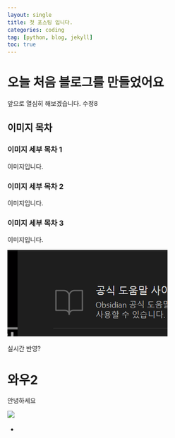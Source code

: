 ```yaml
---
layout: single
title: 첫 포스팅 입니다.
categories: coding
tag: [python, blog, jekyll]
toc: true
---
```


# 오늘 처음 블로그를 만들었어요

앞으로 열심히 해보겠습니다.
	수정8

## 이미지 목차
### 이미지 세부 목차 1
이미지입니다.

### 이미지 세부 목차 2
이미지입니다.

### 이미지 세부 목차 3
이미지입니다.

![](../images/image1.png) 

실시간 반영?

# 와우2
안녕하세요








![](../image/Pasted%image%2020240315191148.png)


-


